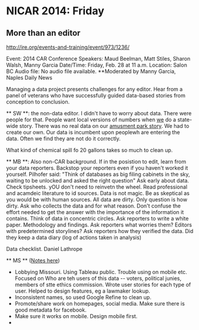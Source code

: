 NICAR 2014: Friday
====================

## More than an editor
http://ire.org/events-and-training/event/973/1236/

Event: 2014 CAR Conference
Speakers: Maud Beelman, Matt Stiles, Sharon Walsh, Manny Garcia
Date/Time: Friday, Feb. 28 at 11 a.m.
Location: Salon BC
Audio file: No audio file available.
**Moderated by Manny Garcia, Naples Daily News

Managing a data project presents challenges for any editor. Hear from a panel of veterans who have successfully guided data-based stories from conception to conclusion.


** SW **: the non-data editor. I didn't have to worry about data. There were people for that. People want local versions of numbers when [we](http://publicsource.org/) do a state-wide story. There was no real data on our [amusment park story](http://publicsource.org/investigations/pa-s-regulation-of-amusement-parks-falls-short-inspections-enforcement). We had to create our own. Our data is incumbent upon peoplewh are entering the data. Often we find they are not do it correctly. 

What kind of chemical spill fo 20 gallons takes so much to clean up.

** MB **: Also non-CAR background. If in the posistion to edit,  learn from your data reporters. Backstop your reporters even if you haven't worked it yourself.
Pilhofer said: "Think of databases as big filing cabinets in the sky, waiting to be unlocked and asked the right question"
Ask early about data. Check tipsheets. yOU don't need to reinvetn the wheel. Read professional and acamdeic literature to id sources. Data is not magic. Be as skeptical as you would be with human sources. All data are dirty. Only question is how dirty. Ask who collects the data and for what reason. Don't confuse the effort needed to get the answer with the importance of the information it contains. Think of data in concentric circles. Ask reporters to write a white paper. Methodology and findings. Ask reporters what worries them? Editors with predetermined storylines? Ask reporters how they verified the data. Did they keep a data diary (log of actions taken in analysis)

Data checklist. Daniel Lathrope

** MS ** ([Notes here](bit.ly/dataprojects))

* Lobbying Missouri. Using Tableau public. Trouble using on mobile etc. Focused on Who are teh users of this data -- voters, political junies, members of stte ethics commission.   Wrote user stories for each type of user. Helped to design features, eg a lawmaker lookup.
* Inconsistent names, so used Google Refine to clean up.
* Promote/share work on homepages, social media. Make sure there is good metadata for facebook.
* Make sure it works on mobile. Design mobile first.
* 

